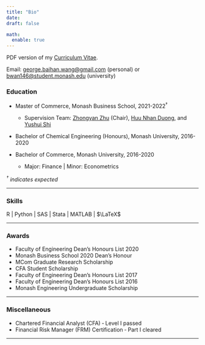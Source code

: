 ```yaml
---
title: "Bio"
date: 
draft: false

math:
  enable: true
---
```


PDF version of my <a href="CV-GeorgeBaihanWang.pdf" target="_blank" rel="noopener noreferrer">Curriculum Vitae</a>.

Email: george.baihan.wang@gmail.com (personal) or bwan146@student.monash.edu (university)


### Education
* Master of Commerce, Monash Business School, 2021-2022$^\dagger$
  - Supervision Team: [Zhongyan Zhu](https://johnchungyenchu.org/) (Chair), [Huu Nhan Duong](https://research.monash.edu/en/persons/huu-nhan-duong), and [Yushui Shi](https://sites.google.com/view/yushuis)
  
* Bachelor of Chemical Engineering (Honours), Monash University, 2016-2020

* Bachelor of Commerce, Monash University, 2016-2020
  - Major: Finance | Minor: Econometrics 
  
*$^\dagger$ indicates expected*  

--------------------
### Skills
R | Python | SAS | Stata | MATLAB | $\LaTeX$

-----------------
### Awards
* Faculty of Engineering Dean’s Honours List 2020
* Monash Business School 2020 Dean’s Honour
* MCom Graduate Research Scholarship
* CFA Student Scholarship
* Faculty of Engineering Dean’s Honours List 2017
* Faculty of Engineering Dean’s Honours List 2016
* Monash Engineering Undergraduate Scholarship


----------------
### Miscellaneous
* Chartered Financial Analyst (CFA) ‑ Level I passed
* Financial Risk Manager (FRM) Certification ‑ Part I cleared

----------------
